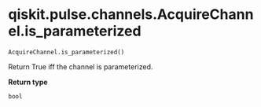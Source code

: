 # qiskit.pulse.channels.AcquireChannel.is\_parameterized

`AcquireChannel.is_parameterized()`

Return True iff the channel is parameterized.

**Return type**

`bool`

